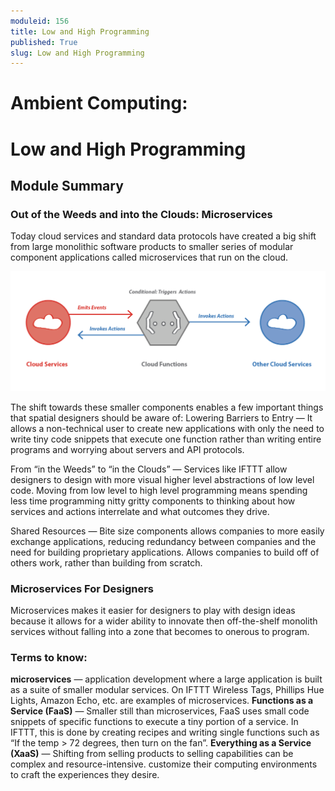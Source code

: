 ```yaml
---
moduleid: 156
title: Low and High Programming
published: True
slug: Low and High Programming
---
```


Ambient Computing:
===========================================

# Low and High Programming
## Module Summary

### Out of the Weeds and into the Clouds: Microservices

Today cloud services and standard data protocols have created a big shift from large monolithic software products to smaller series of modular component applications called microservices that run on the cloud.

![](images/low-hi-1.png)

The shift towards these smaller components enables a few important things that spatial designers should be aware of:
Lowering Barriers to Entry — It allows a non-technical user to create new applications with only the need to write tiny code snippets that execute one function rather than writing entire programs and worrying about servers and API protocols.

From “in the Weeds” to “in the Clouds” — Services like IFTTT allow designers to design with more visual higher level abstractions of low level code. Moving from low level to high level programming means spending less time programming nitty gritty components to thinking about how services and actions interrelate and what outcomes they drive.

Shared Resources — Bite size components allows companies to more easily exchange applications, reducing redundancy between companies and the need for building proprietary applications. Allows companies to build off of others work, rather than building from scratch.

### Microservices For Designers
Microservices makes it easier for designers to play with design ideas because it allows for a wider ability to innovate then off-the-shelf monolith services without falling into a zone that becomes to onerous to program.

### Terms to know:
**microservices** — application development where a large application is built as a suite of smaller modular services. On IFTTT Wireless Tags, Phillips Hue Lights, Amazon Echo, etc. are examples of microservices.
**Functions as a Service (FaaS)** — Smaller still than microservices, FaaS uses small code snippets of specific functions to execute a tiny portion of a service. In IFTTT, this is done by creating recipes and writing single functions such as “If the temp > 72 degrees, then turn on the fan”.
**Everything as a Service (XaaS)** — Shifting from selling products to selling capabilities can be complex and resource-intensive. customize their computing environments to craft the experiences they desire.
